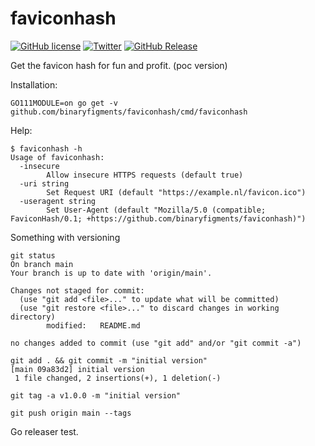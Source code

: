 # faviconhash

[![GitHub license](https://img.shields.io/github/license/binaryfigments/faviconhash)](https://github.com/binaryfigments/faviconhash/blob/main/LICENSE.md)
[![Twitter](https://img.shields.io/twitter/url?style=social&url=binaryfigments)](https://twitter.com/binaryfigments)
[![GitHub Release](https://img.shields.io/github/release/binaryfigments/faviconhash)](https://github.com/binaryfigments/faviconhash/releases)

Get the favicon hash for fun and profit. (poc version)

Installation:

```shell
GO111MODULE=on go get -v github.com/binaryfigments/faviconhash/cmd/faviconhash
```

Help:

```shell
$ faviconhash -h
Usage of faviconhash:
  -insecure
    	Allow insecure HTTPS requests (default true)
  -uri string
    	Set Request URI (default "https://example.nl/favicon.ico")
  -useragent string
    	Set User-Agent (default "Mozilla/5.0 (compatible; FaviconHash/0.1; +https://github.com/binaryfigments/faviconhash)")
```

Something with versioning

```shell
git status
On branch main
Your branch is up to date with 'origin/main'.

Changes not staged for commit:
  (use "git add <file>..." to update what will be committed)
  (use "git restore <file>..." to discard changes in working directory)
        modified:   README.md

no changes added to commit (use "git add" and/or "git commit -a")

git add . && git commit -m "initial version"
[main 09a83d2] initial version
 1 file changed, 2 insertions(+), 1 deletion(-)

git tag -a v1.0.0 -m "initial version"

git push origin main --tags  
```

Go releaser test.